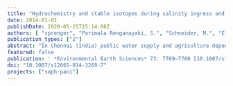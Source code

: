 ```yaml
---
title: "Hydrochemistry and stable isotopes during salinity ingress and refreshment in surface- and groundwater from the Arani-Koratallai (A-K) basin north of Chennai (India)"
date: 2014-01-01
publishDate: 2020-05-25T15:14:06Z
authors: [ "sprenger", "Parimala Renganayaki, S.", "Schneider, M.", "Elango, L." ]
publication_types: ["2"]
abstract: "In Chennai (India) public water supply and agriculture depend on groundwater to various extents, but the valuable resource shows increasing salinity over the past decades due to seawater intrusion. This study aims at identifying major hydrogeological processes which lead to salinity ingress in the main aquifer and investigates the effect of MAR structures such as check dams. Regional hydrochemistry is discussed by a combination of stiff diagrams, Cl/Br ratios, ion exchange diagram and stable isotopes (d18O, dD). The identified hydrogeochemical processes were high saline evolution due to intensive seawater evaporation for commercial salt production and typical ion displacement under refreshening and salinization conditions. Stable isotopes give new insights on (1) mixing processes of different end members (2) occurrence and degree of evaporation in ground- and surface water and (3) isotopical characterisation of groundwater recharge of the region. The identified processes were summarized in a conceptual model of the region. © 2014 Springer-Verlag Berlin Heidelberg."
featured: false
publication: ' *Environmental Earth Sciences* 73: 7769–7780 [10.1007/s12665-014-3269-7](https://doi.org/10.1007/s12665-014-3269-7)'
doi: "10.1007/s12665-014-3269-7"
projects: ["saph-pani"]
---
```


